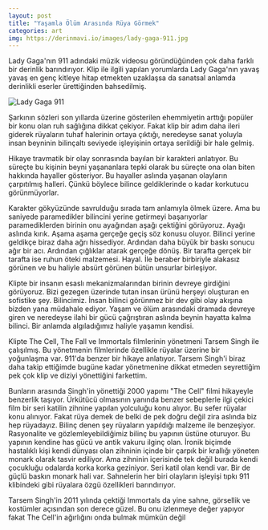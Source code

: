 ```yaml
---
layout: post
title: "Yaşamla Ölüm Arasında Rüya Görmek"
categories: art
img: https://derinmavi.io/images/lady-gaga-911.jpg
---
```


Lady Gaga'nın 911 adındaki müzik videosu göründüğünden çok daha farklı bir derinlik barındırıyor. Klip ile ilgili yapılan yorumlarda Lady Gaga'nın yavaş yavaş en genç kitleye hitap etmekten uzaklaşsa da sanatsal anlamda derinlikli eserler ürettiğinden bahsedilmiş. 

<img src="https://derinmavi.io/images/lady-gaga-911.jpg" alt="Lady Gaga 911" class="img-fluid">

<!--more-->

Şarkının sözleri son yıllarda üzerine gösterilen ehemmiyetin arttığı popüler bir konu olan ruh sağlığına dikkat çekiyor. Fakat klip bir adım daha ileri giderek rüyaların tuhaf halerinin ortaya çıktığı, neredeyse sanat yoluyla insan beyninin bilinçaltı seviyede işleyişinin ortaya serildiği bir hale gelmiş. 

Hikaye travmatik bir olay sonrasında bayılan bir karakteri anlatıyor. Bu süreçte bu kişinin beyni yaşananlara tepki olarak bu süreçte ona olan biten hakkında hayaller gösteriyor. Bu hayaller aslında yaşanan olayların çarpıtılmış halleri. Çünkü böylece bilince geldiklerinde o kadar korkutucu görünmüyorlar. 

Karakter gökyüzünde savrulduğu sırada tam anlamıyla ölmek üzere. Ama bu saniyede paramedikler bilincini yerine getirmeyi başarıyorlar paramediklerden birinin onu ayağından aşağı çektiğini görüyoruz. Ayağı aslında kırık. Aşama aşama gerçeğe geçiş söz konusu oluyor. Bilinci yerine geldikçe biraz daha ağrı hissediyor. Ardından daha büyük bir baskı sonucu ağır bir acı. Ardından çığlıklar atarak gerçeğe dönüş. Bir tarafta gerçek bir tarafta ise ruhun öteki malzemesi. Hayal. İle beraber birbiriyle alakasız görünen ve bu haliyle absürt görünen bütün unsurlar birleşiyor.

Klipte bir insanın esaslı mekanizmalarından birinin devreye girdiğini görüyoruz. Bizi gezegen üzerinde tutan insan ürünü herşeyi oluşturan en sofistike şey. Bilincimiz. İnsan bilinci görünmez bir dev gibi olay akışına bizden yana müdahale ediyor. Yaşam ve ölüm arasındaki dramada devreye giren ve neredeyse ilahi bir gücü çağrıştıran aslında beynin hayatta kalma bilinci. Bir anlamda algıladığımız haliyle yaşamın kendisi.  

Klipte The Cell, The Fall ve Immortals filmlerinin yönetmeni Tarsem Singh ile çalışılmış. Bu yönetmenin filmlerinde özellikle rüyalar üzerine bir yoğunlaşma var. 911'da benzer bir hikaye anlatıyor. Tarsem Singh'i biraz daha takip ettiğimde bugüne kadar yönetmenine dikkat etmeden seyrettiğim pek çok klip ve diziyi yönettiğini farkettim.

Bunların arasında Singh'in yönettiği 2000 yapımı "The Cell" filmi hikayeyle benzerlik taşıyor. Ürkütücü olmasının yanında benzer sebeplerle ilgi çekici film bir seri katilin zihnine yapılan yolculuğu konu alıyor. Bu sefer rüyalar konu alınıyor. Fakat rüya demek de belki de pek doğru değil zira aslında biz hep rüyadayız. Bilinç denen şey rüyaların yapıldığı malzeme ile benzeşiyor. Rasyonalite ve gözlemleyebildiğimiz bilinç bu yapının üstüne oturuyor. Bu yapının kendine has gücü ve antik vakuru ilginç olan. İronik biçimde hastalıklı kişi kendi dünyası olan zihninin içinde bir çarpık bir krallığı yöneten monark olarak tasvir ediliyor. Ama zihninin içerisinde tek değil burada kendi çocukluğu odalarda korka korka geziniyor. Seri katil olan kendi var. Bir de güçlü baskın monark hali var. Sahnelerin her biri olayların işleyişi tıpkı 911 klibindeki gibi rüyalara özgü özellikleri barındırıyor.

Tarsem Singh'in 2011 yılında çektiği Immortals da yine sahne, görsellik ve kostümler açısından son derece güzel. Bu onu izlenmeye değer yapıyor fakat The Cell'in ağırlığını onda bulmak mümkün değil
